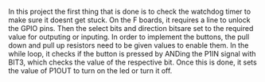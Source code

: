In this project the first thing that is done is to check the watchdog timer to make sure it doesnt get stuck. On the F boards, it requires a line to unlock the GPIO pins. Then the select bits and direction bitsare set to the required value for outputing or inputing. In order to implement the buttons, the pull down and pull up resistors need to be given values to enable them. In the while loop, it checks if the button is pressed by ANDing the P1IN signal with BIT3, which checks the value of the respective bit. Once this is done, it sets the value of P1OUT to turn on the led or turn it off. 
